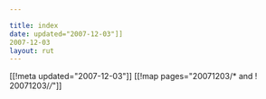 ```yaml
---

title: index
date: updated="2007-12-03"]]
2007-12-03
layout: rut
---
```


[[!meta updated="2007-12-03"]]
[[!map pages="20071203/* and ! 20071203/*/*"]]
